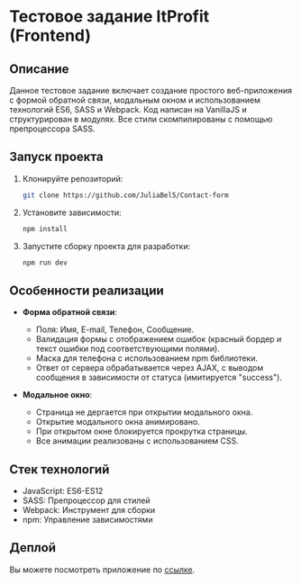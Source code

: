 # Тестовое задание ItProfit (Frontend)

## Описание

Данное тестовое задание включает создание простого веб-приложения с формой обратной связи, модальным окном и использованием технологий ES6, SASS и Webpack. Код написан на VanillaJS и структурирован в модулях. Все стили скомпилированы с помощью препроцессора SASS.

## Запуск проекта

1. Клонируйте репозиторий:

   ```bash
   git clone https://github.com/JuliaBel5/Contact-form
   ```

2. Установите зависимости:

   ```bash
   npm install
   ```

3. Запустите сборку проекта для разработки:

   ```bash
   npm run dev
   ```

## Особенности реализации

- **Форма обратной связи**:

  - Поля: Имя, E-mail, Телефон, Сообщение.
  - Валидация формы с отображением ошибок (красный бордер и текст ошибки под соответствующими полями).
  - Маска для телефона с использованием npm библиотеки.
  - Ответ от сервера обрабатывается через AJAX, с выводом сообщения в зависимости от статуса (имитируется "success").

- **Модальное окно**:
  - Страница не дергается при открытии модального окна.
  - Открытие модального окна анимировано.
  - При открытом окне блокируется прокрутка страницы.
  - Все анимации реализованы с использованием CSS.

## Стек технологий

- JavaScript: ES6-ES12
- SASS: Препроцессор для стилей
- Webpack: Инструмент для сборки
- npm: Управление зависимостями

## Деплой

Вы можете посмотреть приложение по [ссылке](https://contact-form-qym3.onrender.com).
